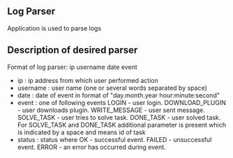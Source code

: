 ## Log Parser
Application is used to parse logs 

## Description of desired parser
Format of log parser:
ip username date event 
- ip : ip address from which user performed action
- username : user name (one or several words separated by space)
- date : date of event in format of "day.month.year hour:minute:second"
- event : one of following events
    LOGIN - user login.
    DOWNLOAD_PLUGIN - user downloads plugin.
    WRITE_MESSAGE - user sent message.
    SOLVE_TASK - user tries to solve task.
    DONE_TASK - user solved task.
For SOLVE_TASK and DONE_TASK additional parameter is present
which is indicated by a space and means id of task
- status : status where
    OK - successful event.
    FAILED - unsuccessful event.
    ERROR - an error has occurred during event.


